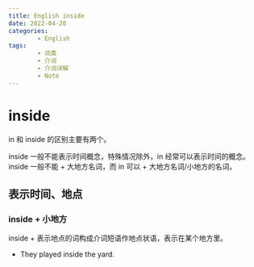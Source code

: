 ```yaml
---
title: English inside
date: 2022-04-20
categories:
        - English
tags:
        - 词类
        - 介词
        - 介词详解
        - Note
---
```


# inside

in 和 inside 的区别主要有两个。

inside 一般不能表示时间概念，特殊情况除外，in 经常可以表示时间的概念。inside 一般不能 + 大地方名词，而 in 可以 + 大地方名词/小地方的名词。

## 表示时间、地点

### inside + 小地方

inside + 表示地点的词构成介词短语作地点状语，表示在某个地方里。

- They played inside the yard.
